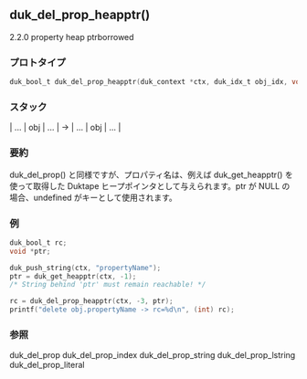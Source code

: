## duk_del_prop_heapptr() 

2.2.0 property heap ptrborrowed

### プロトタイプ

```c
duk_bool_t duk_del_prop_heapptr(duk_context *ctx, duk_idx_t obj_idx, void *ptr);
```

### スタック

| ... | obj | ... | -> | ... | obj | ... |

### 要約

duk_del_prop() と同様ですが、プロパティ名は、例えば duk_get_heapptr() を使って取得した Duktape ヒープポインタとして与えられます。ptr が NULL の場合、undefined がキーとして使用されます。


### 例

```c
duk_bool_t rc;
void *ptr;

duk_push_string(ctx, "propertyName");
ptr = duk_get_heapptr(ctx, -1);
/* String behind 'ptr' must remain reachable! */

rc = duk_del_prop_heapptr(ctx, -3, ptr);
printf("delete obj.propertyName -> rc=%d\n", (int) rc);
```

### 参照

duk_del_prop
duk_del_prop_index
duk_del_prop_string
duk_del_prop_lstring
duk_del_prop_literal
